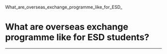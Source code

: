 What_are_overseas_exchange_programme_like_for_ESD_



What are overseas exchange programme like for ESD students?
===========================================================

---

